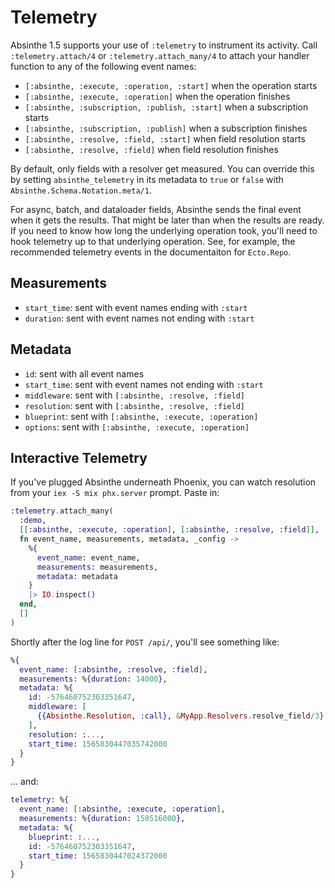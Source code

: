 # Telemetry

Absinthe 1.5 supports your use of `:telemetry` to instrument its activity.
Call `:telemetry.attach/4` or `:telemetry.attach_many/4` to attach your
handler function to any of the following event names:

- `[:absinthe, :execute, :operation, :start]` when the operation starts
- `[:absinthe, :execute, :operation]` when the operation finishes
- `[:absinthe, :subscription, :publish, :start]` when a subscription starts
- `[:absinthe, :subscription, :publish]` when a subscription finishes
- `[:absinthe, :resolve, :field, :start]` when field resolution starts
- `[:absinthe, :resolve, :field]` when field resolution finishes

By default, only fields with a resolver get measured. You can override this
by setting `absinthe_telemetry` in its metadata to `true` or `false` with
`Absinthe.Schema.Notation.meta/1`.

For async, batch, and dataloader fields, Absinthe sends the final event when
it gets the results. That might be later than when the results are ready. If
you need to know how long the underlying operation took, you'll need to hook
telemetry up to that underlying operation. See, for example, the recommended
telemetry events in the documentaiton for `Ecto.Repo`.

## Measurements

- `start_time`: sent with event names ending with `:start`
- `duration`: sent with event names not ending with `:start`

## Metadata

- `id`: sent with all event names
- `start_time`: sent with event names not ending with `:start`
- `middleware`: sent with `[:absinthe, :resolve, :field]`
- `resolution`: sent with `[:absinthe, :resolve, :field]`
- `blueprint`: sent with `[:absinthe, :execute, :operation]`
- `options`: sent with `[:absinthe, :execute, :operation]`

## Interactive Telemetry

If you've plugged Absinthe underneath Phoenix, you can watch resolution from
your `iex -S mix phx.server` prompt. Paste in:

```elixir
:telemetry.attach_many(
  :demo,
  [[:absinthe, :execute, :operation], [:absinthe, :resolve, :field]],
  fn event_name, measurements, metadata, _config ->
    %{
      event_name: event_name,
      measurements: measurements,
      metadata: metadata
    }
    |> IO.inspect()
  end,
  []
)
```

Shortly after the log line for `POST /api/`, you'll see something like:

```elixir
%{
  event_name: [:absinthe, :resolve, :field],
  measurements: %{duration: 14000},
  metadata: %{
    id: -576460752303351647,
    middleware: [
      {{Absinthe.Resolution, :call}, &MyApp.Resolvers.resolve_field/3}
    ],
    resolution: :...,
    start_time: 1565830447035742000
  }
}
```

... and:

```elixir
telemetry: %{
  event_name: [:absinthe, :execute, :operation],
  measurements: %{duration: 158516000},
  metadata: %{
    blueprint: :...,
    id: -576460752303351647,
    start_time: 1565830447024372000
  }
}
```

